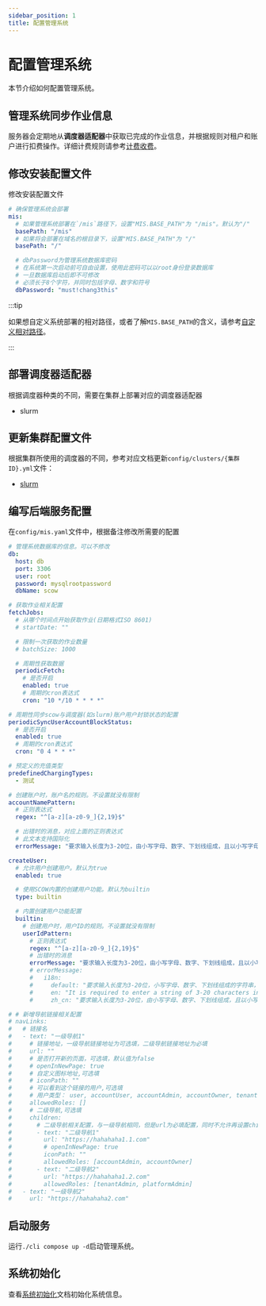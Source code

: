 ```yaml
---
sidebar_position: 1
title: 配置管理系统
---
```


# 配置管理系统

本节介绍如何配置管理系统。

## 管理系统同步作业信息

服务器会定期地从**调度器适配器**中获取已完成的作业信息，并根据规则对租户和账户进行扣费操作。详细计费规则请参考[计费收费](../../../info/mis/business/billing.mdx)。

## 修改安装配置文件

修改安装配置文件

```yaml title="install.yaml"
# 确保管理系统会部署
mis:
  # 如果管理系统部署在`/mis`路径下，设置"MIS.BASE_PATH"为 "/mis"。默认为"/"
  basePath: "/mis"
  # 如果将会部署在域名的根目录下，设置"MIS.BASE_PATH"为 "/"
  basePath: "/"

  # dbPassword为管理系统数据库密码
  # 在系统第一次启动前可自由设置，使用此密码可以以root身份登录数据库
  # 一旦数据库启动后即不可修改
  # 必须长于8个字符，并同时包括字母、数字和符号
  dbPassword: "must!chang3this"
```

:::tip

如果想自定义系统部署的相对路径，或者了解`MIS.BASE_PATH`的含义，请参考[自定义相对路径](../customization/basepath.md)。

:::

## 部署调度器适配器

根据调度器种类的不同，需要在集群上部署对应的调度器适配器

- slurm

## 更新集群配置文件

根据集群所使用的调度器的不同，参考对应文档更新`config/clusters/{集群ID}.yml`文件：

- [slurm](./schedulers/slurm.md)

## 编写后端服务配置

在`config/mis.yaml`文件中，根据备注修改所需要的配置

```yaml title="config/mis.yaml"
# 管理系统数据库的信息。可以不修改
db:
  host: db
  port: 3306
  user: root
  password: mysqlrootpassword
  dbName: scow

# 获取作业相关配置
fetchJobs:
  # 从哪个时间点开始获取作业(日期格式ISO 8601)
  # startDate: ""

  # 限制一次获取的作业数量
  # batchSize: 1000

  # 周期性获取数据
  periodicFetch:
    # 是否开启
    enabled: true
    # 周期的cron表达式
    cron: "10 */10 * * * *"

# 周期性同步scow与调度器(如slurm)账户用户封锁状态的配置
periodicSyncUserAccountBlockStatus:
  # 是否开启
  enabled: true
  # 周期的cron表达式
  cron: "0 4 * * *"

# 预定义的充值类型
predefinedChargingTypes:
  - 测试

# 创建账户时，账户名的规则。不设置就没有限制
accountNamePattern:
  # 正则表达式
  regex: "^[a-z][a-z0-9_]{2,19}$"

  # 出错时的消息，对应上面的正则表达式
  # 此文本支持国际化
  errorMessage: "要求输入长度为3-20位，由小写字母、数字、下划线组成，且以小写字母开头的字符串"

createUser:
  # 允许用户创建用户。默认为true
  enabled: true

  # 使用SCOW内置的创建用户功能。默认为builtin
  type: builtin

  # 内置创建用户功能配置
  builtin:
    # 创建用户时，用户ID的规则。不设置就没有限制
    userIdPattern:
      # 正则表达式
      regex: "^[a-z][a-z0-9_]{2,19}$"
      # 出错时的消息
      errorMessage: "要求输入长度为3-20位，由小写字母、数字、下划线组成，且以小写字母开头的字符串"
      # errorMessage:
      #   i18n:
      #     default: "要求输入长度为3-20位，小写字母、数字、下划线组成的字符串，且以小写字母开头"
      #     en: "It is required to enter a string of 3-20 characters in length, consisting of lowercase letters, numbers,   and underscores, and starting with a lowercase letter."
      #     zh_cn: "要求输入长度为3-20位，由小写字母、数字、下划线组成，且以小写字母开头的字符串"

# # 新增导航链接相关配置
# navLinks:
#   # 链接名
#   - text: "一级导航1"
#     # 链接地址，一级导航链接地址为可选填，二级导航链接地址为必填
#     url: ""
#     # 是否打开新的页面，可选填，默认值为false
#     # openInNewPage: true
#     # 自定义图标地址,可选填
#     # iconPath: ""
#     # 可以看到这个链接的用户,可选填
#     # 用户类型： user, accountUser, accountAdmin, accountOwner, tenantFinance, tenantAdmin, platformAdmin, platformFinance
#     allowedRoles: []
#     # 二级导航,可选填
#     children:
#       # 二级导航相关配置，与一级导航相同，但是url为必填配置，同时不允许再设置children
#       - text: "二级导航1"
#         url: "https://hahahaha1.1.com"
#         # openInNewPage: true
#         iconPath: ""
#         allowedRoles: [accountAdmin, accountOwner]
#       - text: "二级导航2"
#         url: "https://hahahaha1.2.com"
#         allowedRoles: [tenantAdmin, platformAdmin]
#   - text: "一级导航2"
#     url: "https://hahahaha2.com"

```

## 启动服务

运行`./cli compose up -d`启动管理系统。

## 系统初始化

查看[系统初始化](./init/index.md)文档初始化系统信息。